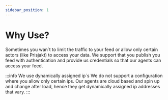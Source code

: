 ```yaml
---
sidebar_position: 1
---
```


# Why Use?

Sometimes you wan´t to limit the traffic to your feed or allow only certain actors (like Prisjakt) to access your data. We support that you publish you feed with authentication and provide us credentials so that our agents can access your feed.

:::info We use dynamically assigned ip´s
We do not support a configuration where you allow only certain ips. Our agents are cloud based and spin up and change after load, hence they get dynamically assigned ip addresses that vary.
:::